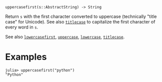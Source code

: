 ```
uppercasefirst(s::AbstractString) -> String
```

Return `s` with the first character converted to uppercase (technically "title case" for Unicode). See also [`titlecase`](@ref) to capitalize the first character of every word in `s`.

See also [`lowercasefirst`](@ref), [`uppercase`](@ref), [`lowercase`](@ref), [`titlecase`](@ref).

# Examples

```jldoctest
julia> uppercasefirst("python")
"Python"
```
